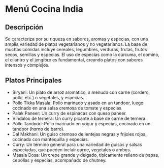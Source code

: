 # Menú Cocina India

## Descripción
Se caracteriza por su riqueza en sabores, aromas y especias, con una amplia variedad de platos vegetarianos y no vegetarianos. La base de muchas comidas incluye cereales, legumbres, verduras, frutas, frutos secos, semillas y especias. El uso de especias como la cúrcuma, el comino, el cilantro y el jengibre es fundamental, creando platos con sabores intensos y complejos.

## Platos Principales
- Biryani: Un plato de arroz aromático, a menudo con carne (cordero, pollo, etc.) o vegetales, y especias. 
- Pollo Tikka Masala: Pollo marinado y asado en un tandoor, luego cocinado en una salsa cremosa de tomate y especias. 
- Palak Paneer: Un curry de espinacas con queso paneer. 
- Vindaloo de ternera: Un curry picante a base de carne de ternera. 
- Pollo Tandoori: Pollo marinado en yogur y especias, cocinado en un tandoor (horno de barro). 
- Dal Makhani: Un guiso cremoso de lentejas negras y frijoles rojos, cocinado con mantequilla y especias. 
- Curry: Un término general para una variedad de guisos y salsas especiadas, que pueden incluir carne, vegetales o ambos. 
- Masala Dosa: Un crepe grande y delgado, típicamente relleno de papas, cebollas y especias, acompañado de chutney. 